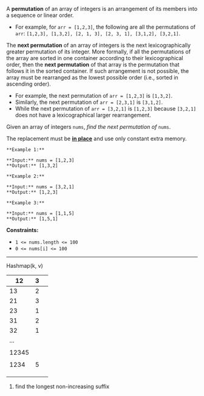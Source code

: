 A **permutation** of an array of integers is an arrangement of its members into a sequence or linear order.

- For example, for `arr = [1,2,3]`, the following are all the permutations of `arr`: `[1,2,3], [1,3,2], [2, 1, 3], [2, 3, 1], [3,1,2], [3,2,1]`.

The **next permutation** of an array of integers is the next lexicographically greater permutation of its integer. More formally, if all the permutations of the array are sorted in one container according to their lexicographical order, then the **next permutation** of that array is the permutation that follows it in the sorted container. If such arrangement is not possible, the array must be rearranged as the lowest possible order (i.e., sorted in ascending order).

- For example, the next permutation of `arr = [1,2,3]` is `[1,3,2]`.
- Similarly, the next permutation of `arr = [2,3,1]` is `[3,1,2]`.
- While the next permutation of `arr = [3,2,1]` is `[1,2,3]` because `[3,2,1]` does not have a lexicographical larger rearrangement.

Given an array of integers `nums`, _find the next permutation of_ `nums`.

The replacement must be **[in place](http://en.wikipedia.org/wiki/In-place_algorithm)** and use only constant extra memory.

```
**Example 1:**

**Input:** nums = [1,2,3]
**Output:** [1,3,2]

**Example 2:**

**Input:** nums = [3,2,1]
**Output:** [1,2,3]

**Example 3:**

**Input:** nums = [1,1,5]
**Output:** [1,5,1]
```

**Constraints:**

- `1 <= nums.length <= 100`
- `0 <= nums[i] <= 100`

---

Hashmap(k, v)


| 12    | 3   |     |
| ----- | --- | --- |
| 13    | 2   |     |
| 21    | 3   |     |
| 23    | 1   |     |
| 31    | 2   |     |
| 32    | 1   |     |
| ...   |     |     |
|       |     |     |
| 12345 |     |     |
|       |     |     |
| 1234  | 5   |     |
|       |     |     |
|       |     |     |
|       |     |     |

1. find the longest non-increasing suffix

